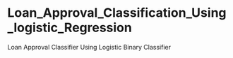 # Loan_Approval_Classification_Using_logistic_Regression
 Loan Approval Classifier Using Logistic Binary Classifier
